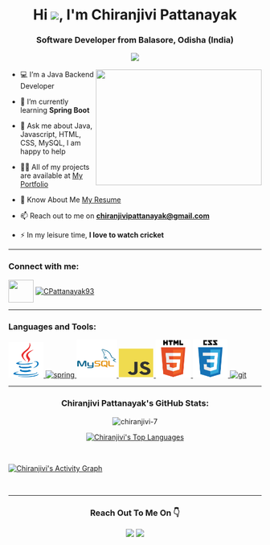 <h1 align="center">Hi <img src="https://media.giphy.com/media/hvRJCLFzcasrR4ia7z/giphy.gif" width="28">, I'm Chiranjivi Pattanayak</h1>
<h3 align="center">Software Developer from Balasore, Odisha (India)</h3>

<p align="center">
<img src="https://readme-typing-svg.herokuapp.com?size=28&color=white&width=650&height=80&lines=Java+Backend+Developer+;Passionate+To+Develop+Scalable+Products+;Always+Learning+New+Things+;Quick+Learner;&center=true&width=640&height=45&vCenter=true&size=25" />
</p>

<!-- <p>
<img align="center" width="250px" height="190px" src="https://github.com/chiranjivi-7/chiranjivi-7/blob/main/codegif.gif?raw=true" alt="GIF" />
</p> -->


<img align='right' src="https://i.pinimg.com/originals/50/83/e0/5083e0a2a7dcaae07c142e8b87036a27.gif" width="330" height='230'>


- 💻 I’m a Java Backend Developer</hr>

- 🌱 I’m currently learning **Spring Boot**

- 💬 Ask me about Java, Javascript, HTML, CSS, MySQL, I am happy to help

- 👨‍💻 All of my projects are available at [My Portfolio](https://chiranjivi-7.github.io/)

- 📄 Know About Me [My Resume](https://drive.google.com/file/d/12-kp-F7pAitek69NJfXK3JGUIiVpKxHC/view?usp=sharing)

- 📫 Reach out to me on **chiranjivipattanayak@gmail.com**

- ⚡ In my leisure time, **I love to watch cricket**

<hr />

<h3 align="left">Connect with me:</h3>
<p align="left">
<a href="https://linkedin.com/in/chiranjivi-pattanayak-b02784197" target="blank"><img align="center" src="https://raw.githubusercontent.com/rahuldkjain/github-profile-readme-generator/master/src/images/icons/Social/linked-in-alt.svg" alt="" height="45" width="50" /></a>
  <a href="https://twitter.com/CPattanayak93" target="blank"><img align="center" src="https://raw.githubusercontent.com/rahuldkjain/github-profile-readme-generator/master/src/images/icons/Social/twitter.svg" alt="CPattanayak93" height="50" width="70" /></a>
</p>

<hr />

<h3 align="left">Languages and Tools:</h3>
<p align="left"> <a href="https://www.java.com" target="_blank" rel="noreferrer"> <img src="https://raw.githubusercontent.com/devicons/devicon/master/icons/java/java-original.svg" alt="java" width="70" height="70"/> </a> <a href="https://spring.io/" target="_blank" rel="noreferrer"> <img src="https://www.vectorlogo.zone/logos/springio/springio-icon.svg" alt="spring" width="60" height="60"/> </a> <a href="https://www.mysql.com/" target="_blank" rel="noreferrer"> <img src="https://raw.githubusercontent.com/devicons/devicon/master/icons/mysql/mysql-original-wordmark.svg" alt="mysql" width="80" height="75"/> </a> <a href="https://developer.mozilla.org/en-US/docs/Web/JavaScript" target="_blank" rel="noreferrer"> <img src="https://raw.githubusercontent.com/devicons/devicon/master/icons/javascript/javascript-original.svg" alt="javascript" width="70" height="58"/> </a> <a href="https://www.w3.org/html/" target="_blank" rel="noreferrer"> <img src="https://raw.githubusercontent.com/devicons/devicon/master/icons/html5/html5-original-wordmark.svg" alt="html5" width="70" height="75"/> </a> <a href="https://www.w3schools.com/css/" target="_blank" rel="noreferrer"> <img src="https://raw.githubusercontent.com/devicons/devicon/master/icons/css3/css3-original-wordmark.svg" alt="css3" width="70" height="75"/> </a> <a href="https://git-scm.com/" target="_blank" rel="noreferrer"> <img src="https://www.vectorlogo.zone/logos/git-scm/git-scm-icon.svg" alt="git" width="70" height="60"/>  </a> </p>

<hr />
<h3 align="center">Chiranjivi Pattanayak's GitHub Stats:</h3>
<!-- <p><img align="left" src="https://github-readme-stats.vercel.app/api/top-langs?username=chiranjivi-7&show_icons=true&theme=radical&locale=en&layout=compact" alt="chiranjivi-7" /></p> -->

<!-- <p>&nbsp;<img align="center" src="https://github-readme-stats.vercel.app/api?username=chiranjivi-7&show_icons=true&theme=radical&locale=en" alt="chiranjivi-7" /></p> -->

<!--  <p align="center">
  <img align="center" height= "200px" width ="500px" src="https://github-readme-stats.vercel.app/api/top-langs?username=chiranjivi-7&show_icons=true&locale=en&layout=compact&theme=radical" />
</p> -->


<p align="center"><img align="center" src="https://github-readme-streak-stats.herokuapp.com/?user=chiranjivi-7&theme=radical" alt="chiranjivi-7" /></p>
<!-- <p align="center"><a  href="https://github.com/chiranjivi-7/github-readme-stats"><img alt="Chiranjivi's Top Languages" src="https://github-readme-stats.vercel.app/api/top-langs/?username=chiranjivi-7&langs_count=8&count_private=true&layout=compact&theme=react&hide_border=true&bg_color=0D1117" /></a>
</p> -->

  <p align="center"><a  href="https://github.com/chiranjivi-7/github-readme-stats"><img alt="Chiranjivi's Top Languages" src="https://github-readme-stats.vercel.app/api?username=chiranjivi-7&langs_count=8&count_private=true&layout=compact&theme=react&hide_border=true&bg_color=0D1117" /></a>
  </p>
  
<!--   https://github-readme-stats.vercel.app/api?username=[your username] -->

<!-- <p align="center">
  <img  align="center"  height= "200px" width ="500px" src="https://github-readme-stats.vercel.app/api?username=chiranjivi-7&show_icons=true&locale=en&theme=radical" />
</p>  -->

<!-- <p><img align="left" src="https://github-readme-stats.vercel.app/api/top-langs?username=chiranjivi-7&show_icons=true&locale=en&layout=compact&theme=radical" alt="chiranjivi-7" /></p> -->

<!-- <p>&nbsp;<img align="center" src="https://github-readme-stats.vercel.app/api?username=chiranjivi-7&show_icons=true&locale=en&theme=radical" alt="chiranjivi-7" /></p> -->

<br/>

<a href="https://github.com/chiranjivi-7/github-readme-activity-graph"><img alt="Chiranjivi's Activity Graph" src="https://activity-graph.herokuapp.com/graph?username=chiranjivi-7&bg_color=0D1117&color=5BCDEC&line=5BCDEC&point=FFFFFF&hide_border=true" /></a>

<br/>


<hr />

<h3 align="center">Reach Out To Me On 👇</h3>
  
  <p align="center">
    <a href="mailto:chiranjivipattanayak@gmail.com"><img src="https://img.shields.io/badge/-GMAIL-D14836?style=for-the-badge&logo=gmail&logoColor=white"></a> 
    <a href="https://linkedin.com/in/chiranjivi-pattanayak-b02784197"><img src="https://img.shields.io/badge/-LINKEDIN-0077B5?style=for-the-badge&logo=linkedin&logoColor=white"></a>
  
<!--   <p align="center"> <img src="https://gpvc.arturio.dev/chiranjivi-7" alt="chiranjivi-7" /> </p> -->
  
</p>




